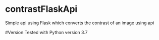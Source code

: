 # contrastFlaskApi
Simple api using Flask which converts the contrast of an image using api

#Version
Tested with Python version 3.7
